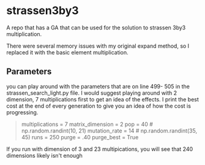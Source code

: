 # strassen3by3
A repo that has a GA that can be used for the solution to strassen 3by3 multiplication.


<p> There were several memory issues with my original expand method, so I replaced it with the
basic element multiplication.<p>



## Parameters

<p> you can play around with the parameters that are on line 499- 505 in the strassen_search_light.py file. I would suggest playing around with 2 dimension, 7 multiplications first to get an idea of the effects.  I print the best cost at the end of every generation to give you an idea of how the 
cost is progressing. <p>

>    multiplications = 7
>    matrix_dimension = 2
>    pop = 40  # np.random.randint(10, 21)
>    mutation_rate = 14  # np.random.randint(35, 45)
>    runs = 250
>    purge = .40
>    purge_best = True


<p>  If you run with dimension of 3 and 23 multipications, you will see that 240 dimensions likely isn't enough <p>